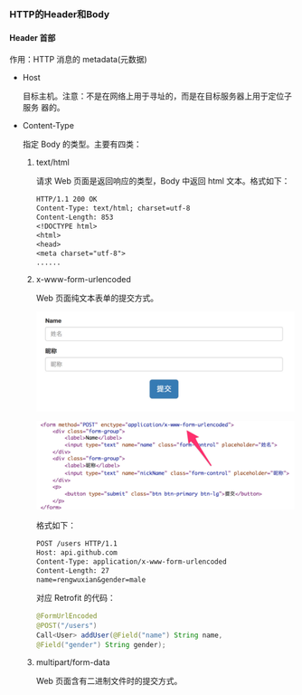 ### HTTP的Header和Body

#### Header ⾸部

作⽤：HTTP 消息的 metadata(元数据)

- Host

  目标主机。注意：不是在⽹络上⽤于寻址的，⽽是在⽬标服务器上⽤于定位⼦服务
  器的。

- Content-Type

  指定 Body 的类型。主要有四类：

  1. text/html

     请求 Web ⻚⾯是返回响应的类型，Body 中返回 html ⽂本。格式如下：

     ```
     HTTP/1.1 200 OK
     Content-Type: text/html; charset=utf-8
     Content-Length: 853
     <!DOCTYPE html>
     <html>
     <head>
     <meta charset="utf-8">
     ......
     ```

  2. x-www-form-urlencoded

     Web ⻚⾯纯⽂本表单的提交⽅式。

     ![](https://raw.githubusercontent.com/hejinalex/notes/master/Hencoder%20Plus/x-www-form-urlencoded-1.png)

     ![](https://raw.githubusercontent.com/hejinalex/notes/master/Hencoder%20Plus/x-www-form-urlencoded-2.png)

     格式如下：

     ```
     POST /users HTTP/1.1
     Host: api.github.com
     Content-Type: application/x-www-form-urlencoded
     Content-Length: 27
     name=rengwuxian&gender=male
     ```

     对应 Retrofit 的代码：

     ```java
     @FormUrlEncoded
     @POST("/users")
     Call<User> addUser(@Field("name") String name,
     @Field("gender") String gender);
     ```

  3. multipart/form-data

     Web ⻚⾯含有⼆进制⽂件时的提交⽅式。

     

